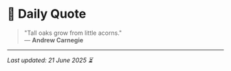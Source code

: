 # 📜 Daily Quote

> "Tall oaks grow from little acorns."  
> — **Andrew Carnegie**

---

_Last updated: 21 June 2025 ⏳_
